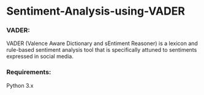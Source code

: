 # Sentiment-Analysis-using-VADER

### VADER:
VADER (Valence Aware Dictionary and sEntiment Reasoner) is a lexicon and rule-based sentiment analysis tool that is specifically attuned to sentiments expressed in social media.

### Requirements:
Python 3.x
